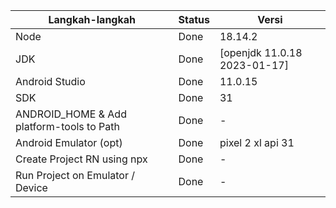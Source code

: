 | Langkah-langkah                           | Status | Versi                       |
| ----------------------------------------- | ------ | --------------------------- |
| Node                                      | Done   | 18.14.2                     |
| JDK                                       | Done   | [openjdk 11.0.18 2023-01-17]|
| Android Studio                            | Done   |11.0.15                      |
| SDK                                       | Done   | 31                          |
| ANDROID_HOME & Add platform-tools to Path | Done   | -                           |
| Android Emulator (opt)                    | Done   | pixel 2 xl api 31           |
| Create Project RN using npx               | Done   | -                           |
| Run Project on Emulator / Device          | Done   | -                           |